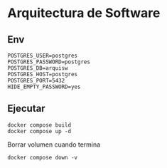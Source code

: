 # Arquitectura de Software

## Env

```dotenv
POSTGRES_USER=postgres
POSTGRES_PASSWORD=postgres
POSTGRES_DB=arquisw
POSTGRES_HOST=postgres
POSTGRES_PORT=5432
HIDE_EMPTY_PASSWORD=yes
```

## Ejecutar

```shell
docker compose build
docker compose up -d
```

Borrar volumen cuando termina

```shell
docker compose down -v
```